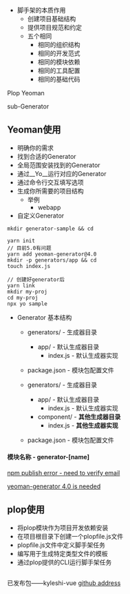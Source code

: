 * 脚手架的本质作用
    * 创建项目基础结构
    * 提供项目规范和约定
    * 五个相同
      * 相同的组织结构
      * 相同的开发范式
      * 相同的模块依赖
      * 相同的工具配置
      * 相同的基础代码

Plop
Yeoman

sub-Generator

## Yeoman使用
  * 明确你的需求
  * 找到合适的Generator
  * 全局范围安装找到的Generator
  * 通过__Yo__运行对应的Generator
  * 通过命令行交互填写选项
  * 生成你所需要的项目结构
    * 举例
      * webapp
  * 自定义Generator
  ```
  mkdir generator-sample && cd 

  yarn init
  // 目前5.0有问题 
  yarn add yeoman-generator@4.0
  mkdir -p generators/app && cd
  touch index.js
  
  // 创建好generator后
  yarn link
  mkdir my-proj
  cd my-proj
  npx yo sample
  ```
  * Generator 基本结构
    * generators/ - 生成器目录
        * app/ - 默认生成器目录
          * index.js - 默认生成器实现
    * package.json - 模块包配置文件


    * generators/ - 生成器目录
        * app/ - 默认生成器目录
          * index.js - 默认生成器实现
        * component/ - __其他生成器目录__
          * index.js - __其他生成器实现__
    * package.json - 模块包配置文件
  
  #### 模块名称 - generator-[name]

  [npm publish error - need to verify email](bug_pic/npm_publish.png)


  [yeoman-generator 4.0 is needed](./bug_pic/yeoman-environment%20error.png)

## plop使用

* 将plop模块作为项目开发依赖安装
* 在项目根目录下创建一个plopfile.js文件
* plopfile.js文件中定义脚手架任务
* 编写用于生成特定类型文件的模板
* 通过plop提供的CLI运行脚手架任务
```

```
已发布包——kyleshi-vue
[github address](https://github.com/kyleshi312/kyleshi-vue)
